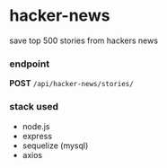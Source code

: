 # hacker-news
save top 500 stories from hackers news

### endpoint
**POST** `/api/hacker-news/stories/`

### stack used
* node.js
* express
* sequelize (mysql)
* axios
